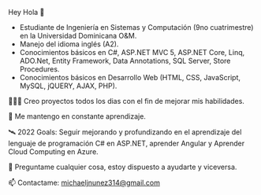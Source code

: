 Hey Hola 👋

- Estudiante de Ingeniería en Sistemas y Computación (9no cuatrimestre) en la Universidad Dominicana O&M.
- Manejo del idioma inglés (A2).
- Conocimientos básicos en C#, ASP.NET MVC 5, ASP.NET Core, Linq, ADO.Net, Entity Framework, Data Annotations, SQL Server, Store Procedures.
- Conocimientos básicos en Desarrollo Web (HTML, CSS, JavaScript, MySQL, jQUERY, AJAX, PHP).

👨🏽‍💻 Creo proyectos todos los dias con el fin de mejorar mis habilidades.

💬 Me mantengo en constante aprendizaje.

🛰 2022 Goals: Seguir mejorando y profundizando en el aprendizaje del lenguaje de programación C# en ASP.NET, aprender Angular y Aprender Cloud Computing en Azure.

💬 Preguntame cualquier cosa, estoy dispuesto a ayudarte y viceversa.

📫 Contactame: michaeljnunez314@gmail.com
